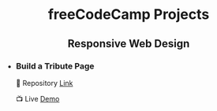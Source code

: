 <h1 style="text-align:center">freeCodeCamp Projects</h1>

<h2 style="text-align:center">Responsive Web Design</h2>

- ### Build a Tribute Page
    :link: Repository [Link]("https://github.com/VanshSh/Tribute-Page-FreeCodeCamp")
    
    :tv:   Live [Demo]("https://codepen.io/vanshsh/full/bGqLgzM") 
